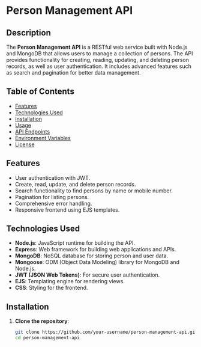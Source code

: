 # Person Management API

## Description

The **Person Management API** is a RESTful web service built with Node.js and MongoDB that allows users to manage a collection of persons. The API provides functionality for creating, reading, updating, and deleting person records, as well as user authentication. It includes advanced features such as search and pagination for better data management.

## Table of Contents

- [Features](#features)
- [Technologies Used](#technologies-used)
- [Installation](#installation)
- [Usage](#usage)
- [API Endpoints](#api-endpoints)
- [Environment Variables](#environment-variables)
- [License](#license)

## Features

- User authentication with JWT.
- Create, read, update, and delete person records.
- Search functionality to find persons by name or mobile number.
- Pagination for listing persons.
- Comprehensive error handling.
- Responsive frontend using EJS templates.

## Technologies Used

- **Node.js**: JavaScript runtime for building the API.
- **Express**: Web framework for building web applications and APIs.
- **MongoDB**: NoSQL database for storing person and user data.
- **Mongoose**: ODM (Object Data Modeling) library for MongoDB and Node.js.
- **JWT (JSON Web Tokens)**: For secure user authentication.
- **EJS**: Templating engine for rendering views.
- **CSS**: Styling for the frontend.

## Installation

1. **Clone the repository**:
   ```bash
   git clone https://github.com/your-username/person-management-api.git
   cd person-management-api
